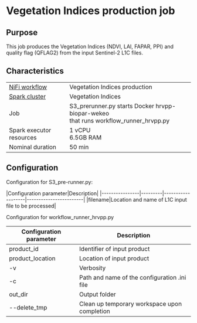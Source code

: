 # Vegetation Indices production job

## Purpose

This job produces the Vegetation Indices (NDVI, LAI, FAPAR, PPI) and quality flag (QFLAG2) from the input Sentinel-2 L1C files.


## Characteristics

| | |
|-------------|-------------|
|[NiFi workflow](../02_Workflows_in_NIFI/)|Vegetation Indices production|
|[Spark cluster](../01_Cloud_deployment/infrastructure/spark_clusters.md)|Vegetation Indices|
|Job          |S3_prerunner.py starts Docker hrvpp-biopar-wekeo<br>that runs workflow_runner_hrvpp.py|
|Spark executor resources|1 vCPU<br>6.5GB RAM<br>|
|Nominal duration|50 min|

## Configuration

Configuration for S3_pre-runner.py:

|Configuration parameter|Description|
|----------------|---------|-------------------|------------------------|
|filename|Location and name of L1C input file to be processed|

Configuration for workflow_runner_hrvpp.py

|Configuration parameter|Description|
|----------------|---------|
|product_id|Identifier of input product|
|product_location|Location of input product|
|-v|Verbosity|
|-c|Path and name of the configuration .ini file| 
|out_dir|Output folder|
|--delete_tmp|Clean up temporary workspace upon completion|
